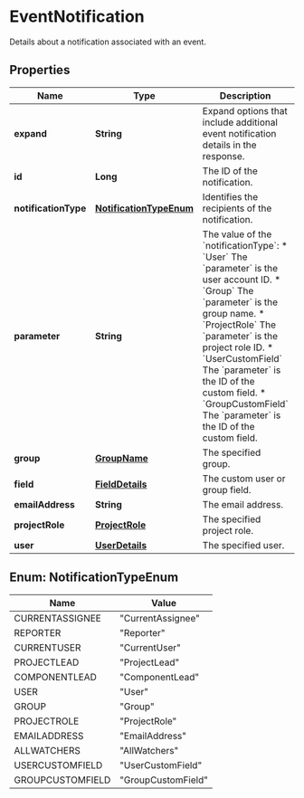 

# EventNotification

Details about a notification associated with an event.
## Properties

Name | Type | Description | Notes
------------ | ------------- | ------------- | -------------
**expand** | **String** | Expand options that include additional event notification details in the response. |  [optional]
**id** | **Long** | The ID of the notification. |  [optional]
**notificationType** | [**NotificationTypeEnum**](#NotificationTypeEnum) | Identifies the recipients of the notification. |  [optional]
**parameter** | **String** | The value of the &#x60;notificationType&#x60;:   *  &#x60;User&#x60; The &#x60;parameter&#x60; is the user account ID.  *  &#x60;Group&#x60; The &#x60;parameter&#x60; is the group name.  *  &#x60;ProjectRole&#x60; The &#x60;parameter&#x60; is the project role ID.  *  &#x60;UserCustomField&#x60; The &#x60;parameter&#x60; is the ID of the custom field.  *  &#x60;GroupCustomField&#x60; The &#x60;parameter&#x60; is the ID of the custom field. |  [optional]
**group** | [**GroupName**](GroupName.md) | The specified group. |  [optional]
**field** | [**FieldDetails**](FieldDetails.md) | The custom user or group field. |  [optional]
**emailAddress** | **String** | The email address. |  [optional]
**projectRole** | [**ProjectRole**](ProjectRole.md) | The specified project role. |  [optional]
**user** | [**UserDetails**](UserDetails.md) | The specified user. |  [optional]



## Enum: NotificationTypeEnum

Name | Value
---- | -----
CURRENTASSIGNEE | &quot;CurrentAssignee&quot;
REPORTER | &quot;Reporter&quot;
CURRENTUSER | &quot;CurrentUser&quot;
PROJECTLEAD | &quot;ProjectLead&quot;
COMPONENTLEAD | &quot;ComponentLead&quot;
USER | &quot;User&quot;
GROUP | &quot;Group&quot;
PROJECTROLE | &quot;ProjectRole&quot;
EMAILADDRESS | &quot;EmailAddress&quot;
ALLWATCHERS | &quot;AllWatchers&quot;
USERCUSTOMFIELD | &quot;UserCustomField&quot;
GROUPCUSTOMFIELD | &quot;GroupCustomField&quot;



